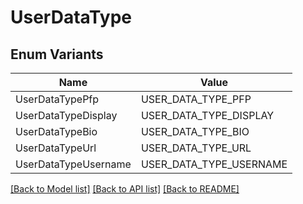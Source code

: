 # UserDataType

## Enum Variants

| Name | Value |
|---- | -----|
| UserDataTypePfp | USER_DATA_TYPE_PFP |
| UserDataTypeDisplay | USER_DATA_TYPE_DISPLAY |
| UserDataTypeBio | USER_DATA_TYPE_BIO |
| UserDataTypeUrl | USER_DATA_TYPE_URL |
| UserDataTypeUsername | USER_DATA_TYPE_USERNAME |


[[Back to Model list]](../README.md#documentation-for-models) [[Back to API list]](../README.md#documentation-for-api-endpoints) [[Back to README]](../README.md)


